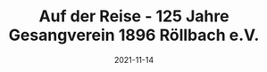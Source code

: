 ---
date: 2021-11-14
title: Auf der Reise - 125 Jahre Gesangverein 1896 Röllbach e.V.
zip: 63934
address: Röllbach - Pfarrkirche St. Peter und Paul
time: "16:00"
---